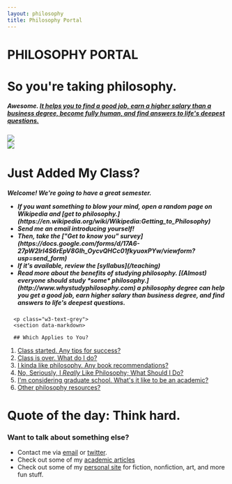 ```yaml
---
layout: philosophy
title: Philosophy Portal
--- 
```


<body>

<!-- Header -->
<div class="w3-container w3-gray w3-center w3-padding-128">
  <h1 class="w3-margin w3-jumbo">PHILOSOPHY PORTAL</h1>
  <p class="w3-xlarge"></p>
</div>

<!-- First Grid -->
<div class="w3-row-padding w3-padding-64 w3-container">
  <div class="w3-content">
    <div class="w3-twothird">
      <h1>So you're taking philosophy.</h1>
      <h5 class="w3-padding-32"> Awesome. <a href="http://keithbuhler.com/philosophy-3-major"> It helps you to find a good job, earn a higher salary than a business degree, become fully human, and find answers to life's deepest questions.</a></h5>  <img src="http://www.famous-mathematicians.com/images/pythagoras.jpg"
    </div>
  </div>
</div>


<!-- Second Grid -->
<div class="w3-row-padding w3-light-grey w3-padding-64 w3-container">
  <div class="w3-content">
    <div class="w3-third w3-center">
      <img src="http://philosophy.uchicago.edu/faculty/files/nussbaum/nussbaum2011.jpg">
    </div>

<div class="w3-twothird">
      <h1>Just Added My Class?</h1>
      <h5 class="w3-padding-32">Welcome! We're going to have a great semester.
      <ul>
        <li> If you want something to blow your mind, open a random page on Wikipedia and [get to philosophy.](https://en.wikipedia.org/wiki/Wikipedia:Getting_to_Philosophy)</li>
        <li>Send me an email introducing yourself!</li>
        <li>Then, take the ["Get to know you" survey](https://docs.google.com/forms/d/17A6-27pW2lrI4S6rEpV8GIh_OycvQHCc01fkyuoxPYw/viewform?usp=send_form)</li>
        <li>If it's available, review the [syllabus](/teaching)</li>
        <li>Read more about the benefits of studying philosophy. [(Almost) everyone should study *some* philosophy.](http://www.whystudyphilosophy.com) a philosophy degree can help you get a good job, earn higher salary than business degree, and find answers to life's deepest questions. </li>
        </ul>
        </h5>


      <p class="w3-text-grey">
      <section data-markdown>

      ## Which Applies to You?

1. [Class started. Any tips for success?](/philosophy-class)
5. [Class is over. What do I do?](/philosophy-6-next)
2. [I kinda like philosophy. Any book recommendations?](/philosophy-6-next")
4. [No, Seriously, I *Really* Like Philosophy; What Should I Do?](/philosophy-6-next")
5. [I'm considering graduate school. What's it like to be an academic?](/philosophy-7-profession)
6. [Other philosophy resources?](/philosophy-resources)
</p>
</section>
    </div>
  </div>
</div>

<div class="w3-container w3-black w3-center w3-opacity w3-padding-64">
    <h1 class="w3-margin w3-xlarge">Quote of the day: Think hard.</h1>
</div>

<!-- Footer -->
<footer class="w3-container w3-padding-64 w3-center w3-opacity">
  <div class="w3-xlarge w3-padding-32">
   <a href="https://www.facebook.com/keithedbuhler" class="w3-hover-text-indigo w3-show-inline-block"><i class="fa fa-facebook-official"></i></a>
   <a href="https://twitter.com/Keith_Buhler" class="w3-hover-text-light-blue w3-show-inline-block"><i class="fa fa-twitter"></i></a>
 </div>
</footer>

<script>

// Used to toggle the menu on small screens when clicking on the menu button
function myFunction() {
    var x = document.getElementById("navDemo");
    if (x.className.indexOf("w3-show") == -1) {
        x.className += " w3-show";
    } else {
        x.className = x.className.replace(" w3-show", "");
    }
}
</script>

</body>
</html>






### Want to talk about something else?

- Contact me via [email](keith.buhler@uky.edu) or [twitter](https://twitter.com/Keith_Buhler). 
- Check out some of my [academic articles](https://uky.academia.edu/KeithBuhler)
- Check out some of my [personal site](/fun) for fiction, nonfiction, art, and more fun stuff.